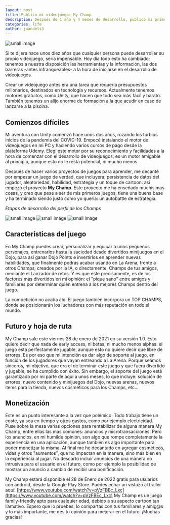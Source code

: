 ```yaml
---
layout: post
title: Publico mi videojuego: My Champ
description: Después de 1 año y 4 meses de desarrollo, publico mi primer videojuego.
categories: life
author: juandels3
---
```


![small image]({{site.baseurl}}/images/mychamp-intro.png)

Si te dijera hace unos diez años que cualquier persona puede desarrollar su propio videojuego, sería impensable. Hoy día todo esto ha cambiado; tenemos a nuestra disposición las herramientas y la información, las dos barreras -antes infranqueables- a la hora de iniciarse en el desarrollo de videojuegos.

Crear un videojuego antes era una tarea que requería presupuestos millonarios, destinados en tecnología y recursos.
Actualmente tenemos motores gratuitos, como Unity, que hacen que todo sea más fácil y barato. También tenemos un alijo enorme de formación a la que acudir en caso de lanzarse a la piscina.

## Comienzos difíciles

Mi aventura con Unity comenzó hace unos dos años, rozando los turbios inicios de la pandemia del COVID-19. Empecé instalando el motor de videojuegos en mi PC y haciendo varios cursos de pago desde la plataforma Udemy. Elegí este motor por su reconocimiento y facilidades a la hora de comenzar con el desarrollo de videojuegos; es un motor amigable al principio, aunque esto no le resta potencial, ni mucho menos.

Después de hacer varios proyectos de juegos para aprender, me decanté por empezar un juego de verdad, que incluyera: persistencia de datos del jugador, aleatoriedad, habilidad, estrategia y un toque de cartoon: así empezó el proyecto **My Champ**.
Este proyecto me ha enseñado muchísimas cosas, y creo que pese a ser de mis primeros juegos, tiene una buena base y ha terminado siendo justo como yo quería: un autobattle de estrategia.

*Etapas de desarrollo del perfil de los Champs*

![small image]({{site.baseurl}}/images/mychamp-profile03.png)
![small image]({{site.baseurl}}/images/mychamp-profile05.png)
![small image]({{site.baseurl}}/images/mychamp-profile10.jpg)

## Características del juego

En My Champ puedes crear, personalizar y equipar a unos pequeños personajes, entrenarlos hasta la saciedad desde divertidos minijuegos en el Dojo, para así ganar Dojo Points e invertirlos en aprender nuevas habilidades, que finalmente podrás acabar usando en La Arena, frente a otros Champs, creados por la IA, o directamente, Champs de tus amigos, mediante el Lanzador de retos. Y es que este precisamente, es de los factores más divertidos en mi opinión: el "pique sano" entre amigos y familiares por determinar quién entrena a los mejores Champs dentro del juego.

La competición no acaba ahí. El juego también incorpora un TOP CHAMPS, donde se posicionarán los luchadores con más reputación en todo el mundo.

## Futuro y hoja de ruta

My Champ sale este viernes 28 de enero de 2021 en su versión 1.0. Esto quiere decir que nada de early access, ni betas, ni mucho menos alphas: el juego está perfectamente jugable, aunque esto no quiere decir que libre de errores. Es por eso que mi intención es dar algo de soporte al juego, en función de los jugadores que vayan entreando a La Arena. Porque seámos sinceros, mi objetivo, que era el de terminar este juego y que fuera divertido y jugable, se ha cumplido con éxito.
Sin embargo, el soporte del juego está garantizado por mi parte de aquí a unos meses, lo que incluye: solución de errores, nuevo contenido y minijuegos del Dojo, nuevas arenas, nuevos items para la tienda, nuevos cosméticos para los Champs, etc...

## Monetización

Este es un punto interesante a la vez que polémico. Todo trabajo tiene un coste, ya sea en tiempo y otros gastos, como por ejemplo electricidad. Puse sobre la mesa varias opciones para rentabilizar de alguna manera My Champ, entre ellas las más comúnes: anuncios y microtransacciones.
Pero los anuncios, en mi humilde opinión, son algo que rompe completamente la experiencia en una aplicación, aunque también es algo importante para poder monetizar la misma. Al final me he decantado en agregar cosméticos, vidas y otros "aumentos", que no impactan en la manera, sino más bien en la experiencia al jugar.
No descarto incluir anuncios de una manera no intrusiva para el usuario en el futuro, como por ejemplo la posibilidad de mostrar un anuncio a cambio de recibir una bonificación.

My Champ estará disponible el 28 de Enero de 2022 gratis para usuarios con android, desde la Google Play Store. Puedes echar un vistazo al trailer aquí: [https://www.youtube.com/watch?v=pVzFBEc_Lxc](https://www.youtube.com/watch?v=pVzFBEc_Lxc)
My Champ es un juego family-friendly apto para cualquier edad, debido a su aspecto cartoon tan llamativo.
Espero que lo pruebes, lo compartas con tus familiares y amig@s y lo más importante, me des tu opinión para mejorar en el futuro. ¡Muchas gracias!